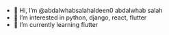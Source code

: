 - 👋 Hi, I’m @abdalwhabsalahaldeen0 abdalwhab salah
- 👀 I’m interested in python, django, react, flutter
- 🌱 I’m currently learning flutter

<!---
abdalwhabsalahaldeen0/abdalwhabsalahaldeen0 is a ✨ special ✨ repository because its `README.md` (this file) appears on your GitHub profile.
You can click the Preview link to take a look at your changes.
--->
